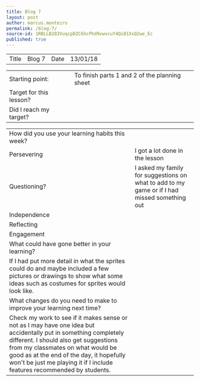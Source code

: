 ```yaml
---
title: Blog 7
layout: post
author: marcus.monteiro
permalink: /blog-7/
source-id: 1RBLLB283VuqcpDZC6hcPhd9vwvcuY4Qi01XxQ2we_Ec
published: true
---
```

<table>
  <tr>
    <td>Title</td>
    <td>Blog 7</td>
    <td>Date</td>
    <td>13/01/18</td>
  </tr>
</table>


<table>
  <tr>
    <td>Starting point:</td>
    <td>To finish parts 1 and 2 of the planning sheet</td>
  </tr>
  <tr>
    <td>Target for this lesson?</td>
    <td></td>
  </tr>
  <tr>
    <td>Did I reach my target? </td>
    <td></td>
  </tr>
</table>


<table>
  <tr>
    <td>How did you use your learning habits this week?</td>
    <td></td>
  </tr>
  <tr>
    <td>Persevering</td>
    <td>I got a lot done in the lesson </td>
  </tr>
  <tr>
    <td>Questioning?</td>
    <td>I asked my family for suggestions on what to add to my game or if I had missed something out</td>
  </tr>
  <tr>
    <td>Independence</td>
    <td></td>
  </tr>
  <tr>
    <td>Reflecting</td>
    <td></td>
  </tr>
  <tr>
    <td>Engagement</td>
    <td></td>
  </tr>
  <tr>
    <td>What could have gone better in your learning?</td>
    <td></td>
  </tr>
  <tr>
    <td>If I had put more detail in what the sprites could do and maybe included a few pictures or drawings to show what some ideas such as costumes for sprites would look like.</td>
    <td></td>
  </tr>
  <tr>
    <td>What changes do you need to make to improve your learning next time?</td>
    <td></td>
  </tr>
  <tr>
    <td>Check my work to see if it makes sense or not as I may have one idea but accidentally put in something completely different. I should also get suggestions from my classmates on what would be good as at the end of the day, it hopefully won't be just me playing it if I include features recommended by students.</td>
    <td></td>
  </tr>
</table>


